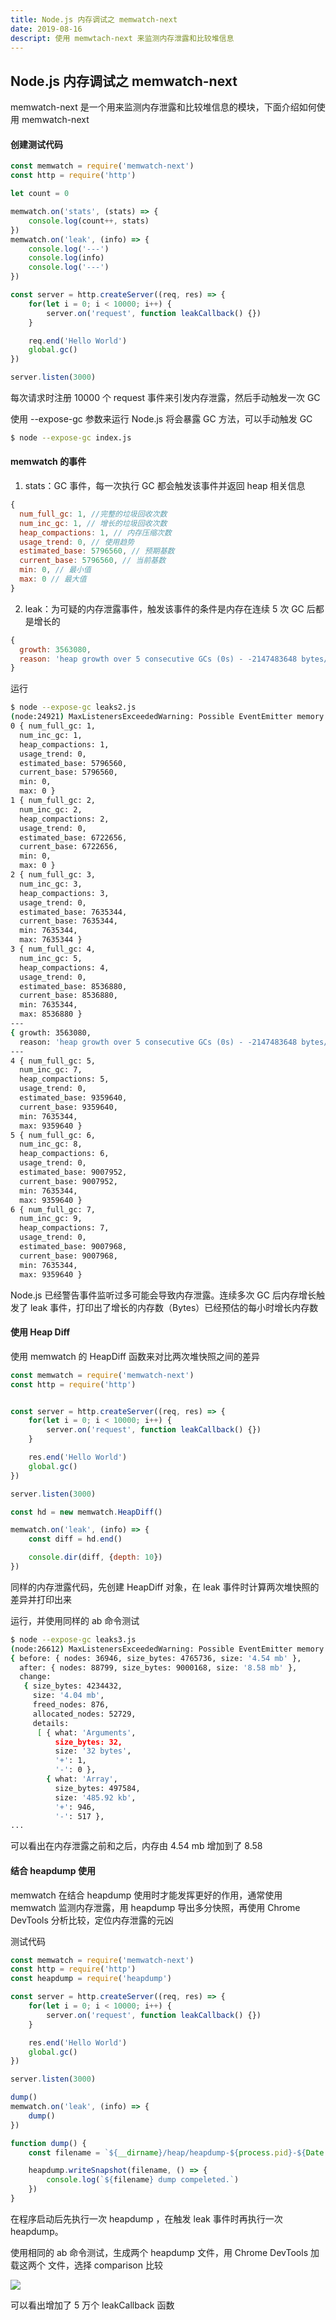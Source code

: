 ```yaml
---
title: Node.js 内存调试之 memwatch-next
date: 2019-08-16
descript: 使用 memwtach-next 来监测内存泄露和比较堆信息
---
```


## Node.js 内存调试之 memwatch-next


memwatch-next 是一个用来监测内存泄露和比较堆信息的模块，下面介绍如何使用 memwatch-next



#### 创建测试代码

```js
const memwatch = require('memwatch-next')
const http = require('http')

let count = 0

memwatch.on('stats', (stats) => {
    console.log(count++, stats)
})
memwatch.on('leak', (info) => {
    console.log('---')
    console.log(info)
    console.log('---')
})

const server = http.createServer((req, res) => {
    for(let i = 0; i < 10000; i++) {
        server.on('request', function leakCallback() {})
    }

    req.end('Hello World')
    global.gc()
})

server.listen(3000)
```

每次请求时注册 10000 个 request 事件来引发内存泄露，然后手动触发一次 GC

使用 --expose-gc 参数来运行 Node.js 将会暴露 GC 方法，可以手动触发 GC

```bash
$ node --expose-gc index.js
```



#### memwatch 的事件

1. stats：GC 事件，每一次执行 GC 都会触发该事件并返回 heap 相关信息

```js
{ 
  num_full_gc: 1, //完整的垃圾回收次数
  num_inc_gc: 1, // 增长的垃圾回收次数
  heap_compactions: 1, // 内存压缩次数
  usage_trend: 0, // 使用趋势
  estimated_base: 5796560, // 预期基数
  current_base: 5796560, // 当前基数
  min: 0, // 最小值
  max: 0 // 最大值
}
```

2. leak：为可疑的内存泄露事件，触发该事件的条件是内存在连续 5 次 GC 后都是增长的

```js
{ 
  growth: 3563080,
  reason: 'heap growth over 5 consecutive GCs (0s) - -2147483648 bytes/hr'
}
```


运行

```bash
$ node --expose-gc leaks2.js 
(node:24921) MaxListenersExceededWarning: Possible EventEmitter memory leak detected. 11 request listeners added. Use emitter.setMaxListeners() to increase limit
0 { num_full_gc: 1,
  num_inc_gc: 1,
  heap_compactions: 1,
  usage_trend: 0,
  estimated_base: 5796560,
  current_base: 5796560,
  min: 0,
  max: 0 }
1 { num_full_gc: 2,
  num_inc_gc: 2,
  heap_compactions: 2,
  usage_trend: 0,
  estimated_base: 6722656,
  current_base: 6722656,
  min: 0,
  max: 0 }
2 { num_full_gc: 3,
  num_inc_gc: 3,
  heap_compactions: 3,
  usage_trend: 0,
  estimated_base: 7635344,
  current_base: 7635344,
  min: 7635344,
  max: 7635344 }
3 { num_full_gc: 4,
  num_inc_gc: 5,
  heap_compactions: 4,
  usage_trend: 0,
  estimated_base: 8536880,
  current_base: 8536880,
  min: 7635344,
  max: 8536880 }
---
{ growth: 3563080,
  reason: 'heap growth over 5 consecutive GCs (0s) - -2147483648 bytes/hr' }
---
4 { num_full_gc: 5,
  num_inc_gc: 7,
  heap_compactions: 5,
  usage_trend: 0,
  estimated_base: 9359640,
  current_base: 9359640,
  min: 7635344,
  max: 9359640 }
5 { num_full_gc: 6,
  num_inc_gc: 8,
  heap_compactions: 6,
  usage_trend: 0,
  estimated_base: 9007952,
  current_base: 9007952,
  min: 7635344,
  max: 9359640 }
6 { num_full_gc: 7,
  num_inc_gc: 9,
  heap_compactions: 7,
  usage_trend: 0,
  estimated_base: 9007968,
  current_base: 9007968,
  min: 7635344,
  max: 9359640 }
```

Node.js 已经警告事件监听过多可能会导致内存泄露。连续多次 GC 后内存增长触发了 leak 事件，打印出了增长的内存数（Bytes）已经预估的每小时增长内存数




#### 使用 Heap Diff

使用 memwatch 的 HeapDiff 函数来对比两次堆快照之间的差异

```js
const memwatch = require('memwatch-next')
const http = require('http')


const server = http.createServer((req, res) => {
    for(let i = 0; i < 10000; i++) {
        server.on('request', function leakCallback() {})
    }

    res.end('Hello World')
    global.gc()
})

server.listen(3000)

const hd = new memwatch.HeapDiff()

memwatch.on('leak', (info) => {
    const diff = hd.end()

    console.dir(diff, {depth: 10})
})
```

同样的内存泄露代码，先创建 HeapDiff 对象，在 leak 事件时计算两次堆快照的差异并打印出来


运行，并使用同样的 ab 命令测试
```bash
$ node --expose-gc leaks3.js 
(node:26612) MaxListenersExceededWarning: Possible EventEmitter memory leak detected. 11 request listeners added. Use emitter.setMaxListeners() to increase limit
{ before: { nodes: 36946, size_bytes: 4765736, size: '4.54 mb' },
  after: { nodes: 88799, size_bytes: 9000168, size: '8.58 mb' },
  change: 
   { size_bytes: 4234432,
     size: '4.04 mb',
     freed_nodes: 876,
     allocated_nodes: 52729,
     details: 
      [ { what: 'Arguments',
          size_bytes: 32,
          size: '32 bytes',
          '+': 1,
          '-': 0 },
        { what: 'Array',
          size_bytes: 497584,
          size: '485.92 kb',
          '+': 946,
          '-': 517 },
...
```
可以看出在内存泄露之前和之后，内存由 4.54 mb 增加到了 8.58


#### 结合 heapdump 使用

memwatch 在结合 heapdump 使用时才能发挥更好的作用，通常使用 memwatch 监测内存泄露，用 heapdump 导出多分快照，再使用 Chrome DevTools 分析比较，定位内存泄露的元凶


测试代码

```js
const memwatch = require('memwatch-next')
const http = require('http')
const heapdump = require('heapdump')

const server = http.createServer((req, res) => {
    for(let i = 0; i < 10000; i++) {
        server.on('request', function leakCallback() {})
    }

    res.end('Hello World')
    global.gc()
})

server.listen(3000)

dump()
memwatch.on('leak', (info) => {
    dump()
})

function dump() {
    const filename = `${__dirname}/heap/heapdump-${process.pid}-${Date.now()}.heapsnapshot`

    heapdump.writeSnapshot(filename, () => {
        console.log(`${filename} dump compeleted.`)
    })
}
```

在程序启动后先执行一次 heapdump ，在触发 leak 事件时再执行一次 heapdump。

使用相同的 ab 命令测试，生成两个 heapdump 文件，用 Chrome DevTools 加载这两个 文件，选择 comparison 比较

![](https://s2.ax1x.com/2019/08/17/mmXj7F.png)

可以看出增加了 5 万个 leakCallback 函数
